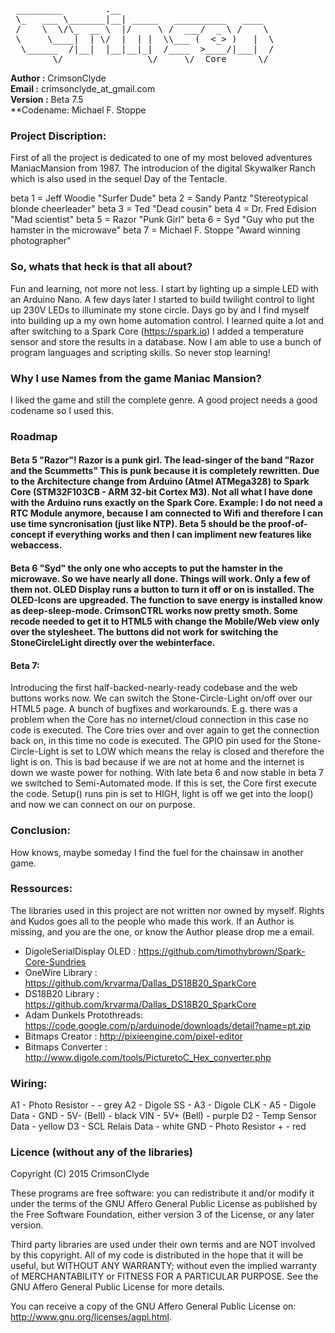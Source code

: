 <pre>
 _________        .__
 \_   ___ \_______|__| _____   __________   ____
 /    \  \/\_  __ \  |/     \ /  ___/  _ \ /    \
 \     \____|  | \/  |  | |  \\___ (  <_> )   |  \
  \______  /|__|  |__|__|_|  /____  >____/|___|  /
        \/                \/     \/  Core      \/   </pre>



**Author  :** CrimsonClyde<br>
**Email   :** crimsonclyde_at_gmail.com<br>
**Version :** Beta 7.5<br>
**Codename: Michael F. Stoppe<br>


### Project Discription:
First of all the project is dedicated to one of my most beloved adventures ManiacMansion from 1987. The introducion of the digital Skywalker Ranch which is also used in the sequel Day of the Tentacle.

beta 1 = Jeff Woodie        "Surfer Dude"
beta 2 = Sandy Pantz        "Stereotypical blonde cheerleader"
beta 3 = Ted                "Dead cousin"
beta 4 = Dr. Fred Edision   "Mad scientist"
beta 5 = Razor              "Punk Girl"
beta 6 = Syd                "Guy who put the hamster in the microwave"
beta 7 = Michael F. Stoppe  "Award winning photographer"

### So, whats that heck is that all about?
Fun and learning, not more not less. I start by lighting up a simple LED with an Arduino Nano. A few days later I started to build twilight control to light up 230V LEDs to illuminate my stone circle. Days go by and I find myself into building up a my own home automation control. I learned quite a lot and after switching to a Spark Core (https://spark.io) I added a temperature sensor and store the results in a database. Now I am able to use a bunch of program languages and scripting skills. So never stop learning!

### Why I use Names from the game Maniac Mansion?
I liked the game and still the complete genre. A good project needs a good codename so I used this.


### Roadmap

#### Beta 5 "Razor"! Razor is a punk girl. The lead-singer of the band "Razor and the Scummetts" This is punk because it is completely rewritten. Due to the Architecture change from Arduino (Atmel ATMega328) to Spark Core (STM32F103CB - ARM 32-bit Cortex M3). Not all what I have done with the Arduino runs exactly on the Spark Core. Example: I do not need a RTC Module anymore, because I am connected to Wifi and therefore I can use time syncronisation (just like NTP). Beta 5 should be the proof-of-concept if everything works and then I can impliment new features like webaccess.

#### Beta 6 "Syd" the only one who accepts to put the hamster in the microwave. So we have nearly all done. Things will work. Only a few of them not. OLED Display runs a button to turn it off or on is installed. The OLED-Icons are upgreaded. The function to save energy is installed know as deep-sleep-mode. CrimsonCTRL works now pretty smoth. Some recode needed to get it to HTML5 with change the Mobile/Web view only over the stylesheet. The buttons did not work for switching the StoneCircleLight directly over the webinterface.

#### Beta 7:
Introducing the first half-backed-nearly-ready codebase and the web buttons works now. We can
switch the Stone-Circle-Light on/off over our HTML5 page. A bunch of bugfixes and workarounds. E.g. there was a problem when the Core has no internet/cloud connection in this case no code is executed. The Core tries over and over again to get the connection back on, in this time no code is executed. The GPIO pin used for the Stone-Circle-Light is set to LOW which means the relay is closed and therefore the light is on. This is bad because if we are not at home and the internet is down we waste power for nothing. With late beta 6 and now stable in beta 7 we switched to Semi-Automated mode. If this is set, the Core first execute the code. Setup() runs pin is set to HIGH, light is off we get into the loop() and now we can connect on our on purpose.


### Conclusion:
How knows, maybe someday I find the fuel for the chainsaw in another game.

### Ressources:
The libraries used in this project are not written nor owned by myself. Rights and Kudos goes all to the people who made this work. If an Author is missing, and you are the one, or know the Author please drop me a email.

- DigoleSerialDisplay OLED : https://github.com/timothybrown/Spark-Core-Sundries
- OneWire Library          : https://github.com/krvarma/Dallas_DS18B20_SparkCore
- DS18B20 Library          : https://github.com/krvarma/Dallas_DS18B20_SparkCore
- Adam Dunkels Protothreads: https://code.google.com/p/arduinode/downloads/detail?name=pt.zip
- Bitmaps Creator          : http://pixieengine.com/pixel-editor
- Bitmaps Converter        : http://www.digole.com/tools/PicturetoC_Hex_converter.php

### Wiring:
A1  -   Photo Resistor -        - grey
A2  -   Digole SS               -
A3  -   Digole CLK              -
A5  -   Digole Data             -
GND -   5V- (Bell)              - black
VIN -   5V+ (Bell)              - purple
D2  -   Temp Sensor Data        - yellow
D3  -   SCL Relais Data         - white
GND -   Photo Resistor +        - red


### Licence (without any of the libraries)
Copyright (C) 2015 CrimsonClyde

These programs are free software: you can redistribute it and/or modify it under the terms of the GNU Affero General Public License as published by the Free Software Foundation, either version 3 of the License, or any later version.

Third party libraries are used under their own terms and are NOT involved by this copyright. All of my code is distributed in the hope that it will be useful, but WITHOUT ANY WARRANTY; without even the implied warranty of MERCHANTABILITY or FITNESS FOR A PARTICULAR PURPOSE. See the GNU Affero General Public License for more details.

You can receive a copy of the GNU Affero General Public License on: <http://www.gnu.org/licenses/agpl.html>.
